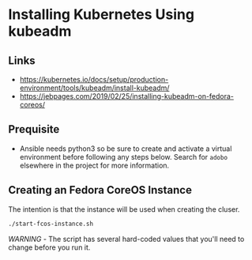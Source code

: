 # Installing Kubernetes Using kubeadm

## Links

* https://kubernetes.io/docs/setup/production-environment/tools/kubeadm/install-kubeadm/
* https://jebpages.com/2019/02/25/installing-kubeadm-on-fedora-coreos/

## Prequisite

* Ansible needs python3 so be sure to create and activate a virtual environment before following any steps below. Search for `adobo` elsewhere in the project for more information.

## Creating an Fedora CoreOS Instance

The intention is that the instance will be used when creating the cluser.

```bash
./start-fcos-instance.sh
```

*WARNING* - The script has several hard-coded values that you'll need to change before you run it.

